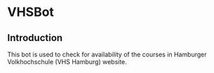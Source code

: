 # VHSBot
## Introduction
This bot is used to check for availability of the courses in Hamburger Volkhochschule (VHS Hamburg) website.